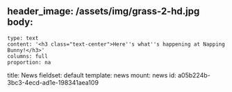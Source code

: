 header_image: /assets/img/grass-2-hd.jpg
body:
  -
    type: text
    content: '<h3 class="text-center">Here''s what''s happening at Napping Bunny!</h3>'
    columns: full
    proportion: na
title: News
fieldset: default
template: news
mount: news
id: a05b224b-3bc3-4ecd-ad1e-198341aea109

